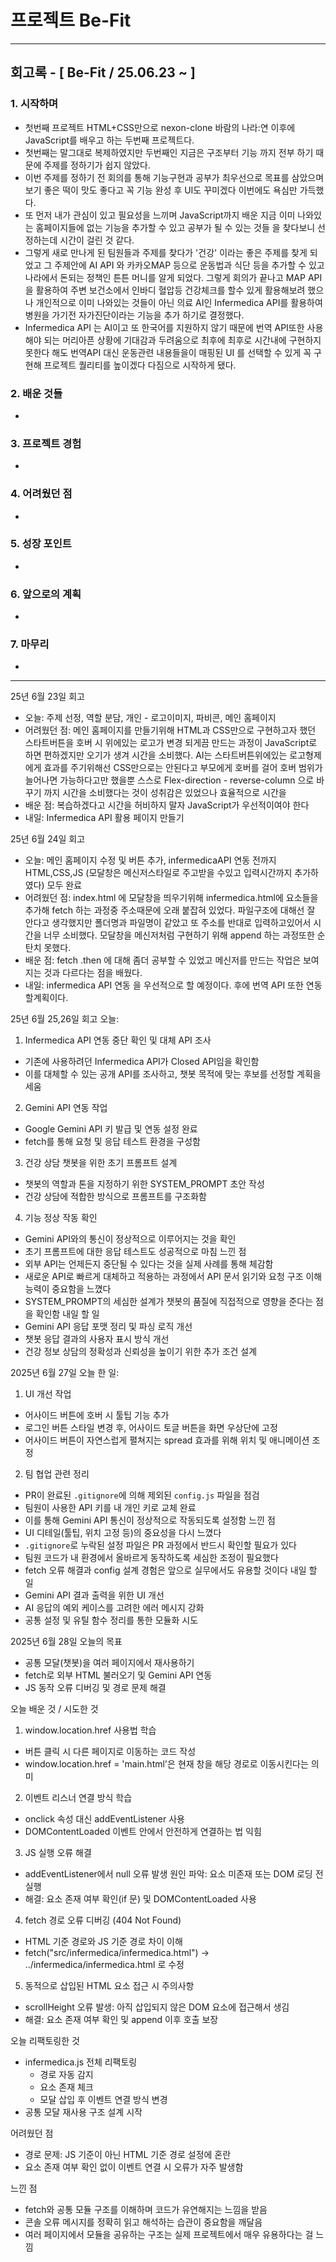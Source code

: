 # 프로젝트 Be-Fit 

---

##  회고록 - [ Be-Fit / 25.06.23 ~ ]

### 1. 시작하며
- 첫번째 프로젝트 HTML+CSS만으로 nexon-clone 바람의 나라:연 이후에 JavaScript를 배우고 하는 두번째 프로젝트다.
- 첫번째는 말그대로 복제하였지만 두번째인 지금은 구조부터 기능 까지 전부 하기 때문에 주제를 정하기가 쉽지 않았다.
- 이번 주제를 정하기 전 회의를 통해 기능구현과 공부가 최우선으로 목표를 삼았으며 보기 좋은 떡이 맛도 좋다고 꼭 기능 완성 후 UI도 꾸미겠다 이번에도 욕심만 가득했다.
- 또 먼저 내가 관심이 있고 필요성을 느끼며 JavaScript까지 배운 지금 이미 나와있는 홈페이지들에 없는 기능을 추가할 수 있고 공부가 될 수 있는 것들 을 찾다보니 선정하는데 시간이 걸린 것 같다.
- 그렇게 새로 만나게 된 팀원들과 주제를 찾다가 '건강' 이라는 좋은 주제를 찾게 되었고 그 주제안에 AI API 와 카카오MAP 등으로 운동법과 식단 등을 추가할 수 있고 나라에서 돈되는 정책인 튼튼 머니를 알게 되었다. 그렇게 회의가 끝나고 MAP API을 활용하여 주변 보건소에서 인바디 혈압등 건강체크를 할수 있게 활용해보려 했으나 개인적으로 이미 나와있는 것들이 아닌 의료 AI인 Infermedica API를 활용하여 병원을 가기전 자가진단이라는 기능을 추가 하기로 결정했다.
- Infermedica API 는 AI이고 또 한국어를 지원하지 않기 때문에 번역 API또한 사용해야 되는 머리아픈 상황에 기대감과 두려움으로 최후에 최후로 시간내에 구현하지 못한다 해도 번역API 대신 운동관련 내용들을이 매핑된 UI 를 선택할 수 있게 꼭 구현해 프로젝트 퀄리티를 높이겠다 다짐으로 시작하게 됐다.

### 2. 배운 것들
-

### 3. 프로젝트 경험
-

### 4. 어려웠던 점
-

### 5. 성장 포인트
-

### 6. 앞으로의 계획
-

### 7. 마무리
-


---


25년 6월 23일 회고
- 오늘: 주제 선정, 역할 분담, 개인 - 로고이미지, 파비콘, 메인 홈페이지
- 어려웠던 점: 메인 홈페이지를 만들기위해 HTML과 CSS만으로 구현하고자 했던 스타트버튼을 호버 시 위에있는 로고가 변경 되게끔 만드는 과정이 JavaScript로 하면 편하겠지만 오기가 생겨 시간을 소비했다. AI는 스타트버튼위에있는 로고형제에게 효과를 주기위해선 CSS만으로는 안된다고 부모에게 호버를 걸어 호버 범위가 늘어나면 가능하다고만 했을뿐 스스로 Flex-direction - reverse-column 으로 바꾸기 까지 시간을 소비했다는 것이 성취감은 있었으나 효율적으로 시간을 
- 배운 점: 복습하겠다고 시간을 허비하지 말자 JavaScript가 우선적이여야 한다
- 내일: Infermedica API 활용 페이지 만들기

25년 6월 24일 회고
- 오늘: 메인 홈페이지 수정 및 버튼 추가, infermedicaAPI 연동 전까지 HTML,CSS,JS (모달창은 메신저스타일로 주고받을 수있고 입력시간까지 추가하였다) 모두 완료
- 어려웠던 점: index.html 에 모달창을 띄우기위해 infermedica.html에 요소들을 추가해 fetch 하는 과정중 주소때문에 오래 붙잡혀 있었다. 파일구조에 대해선 잘 안다고 생각했지만 폴더명과 파일명이 같았고 또 주소를 반대로 입력하고있어서 시간을 너무 소비했다. 모달창을 메신저처럼 구현하기 위해 append 하는 과정또한 순탄치 못했다.
- 배운 점: fetch .then 에 대해 좀더 공부할 수 있었고 메신저를 만드는 작업은 보여지는 것과 다르다는 점을 배웠다.
- 내일: infermedica API 연동 을 우선적으로 할 예정이다. 후에 번역 API 또한 연동할계획이다. 


25년 6월 25,26일 회고
오늘:
1. Infermedica API 연동 중단 확인 및 대체 API 조사
- 기존에 사용하려던 Infermedica API가 Closed API임을 확인함
- 이를 대체할 수 있는 공개 API를 조사하고, 챗봇 목적에 맞는 후보를 선정할 계획을 세움
2. Gemini API 연동 작업
- Google Gemini API 키 발급 및 연동 설정 완료
- fetch를 통해 요청 및 응답 테스트 환경을 구성함
3. 건강 상담 챗봇을 위한 초기 프롬프트 설계
- 챗봇의 역할과 톤을 지정하기 위한 SYSTEM_PROMPT 초안 작성
- 건강 상담에 적합한 방식으로 프롬프트를 구조화함
4. 기능 정상 작동 확인
- Gemini API와의 통신이 정상적으로 이루어지는 것을 확인
- 초기 프롬프트에 대한 응답 테스트도 성공적으로 마침
느낀 점
- 외부 API는 언제든지 중단될 수 있다는 것을 실제 사례를 통해 체감함
- 새로운 API로 빠르게 대체하고 적용하는 과정에서 API 문서 읽기와 요청 구조 이해 능력이 중요함을 느꼈다
- SYSTEM_PROMPT의 세심한 설계가 챗봇의 품질에 직접적으로 영향을 준다는 점을 확인함
내일 할 일
- Gemini API 응답 포맷 정리 및 파싱 로직 개선
- 챗봇 응답 결과의 사용자 표시 방식 개선
- 건강 정보 상담의 정확성과 신뢰성을 높이기 위한 추가 조건 설계

2025년 6월 27일
오늘 한 일:
1. UI 개선 작업
- 어사이드 버튼에 호버 시 툴팁 기능 추가
- 로그인 버튼 스타일 변경 후, 어사이드 토글 버튼을 화면 우상단에 고정
- 어사이드 버튼이 자연스럽게 펼쳐지는 spread 효과를 위해 위치 및 애니메이션 조정
2. 팀 협업 관련 정리
- PR이 완료된 `.gitignore`에 의해 제외된 `config.js` 파일을 점검
- 팀원이 사용한 API 키를 내 개인 키로 교체 완료
- 이를 통해 Gemini API 통신이 정상적으로 작동되도록 설정함
느낀 점
- UI 디테일(툴팁, 위치 고정 등)의 중요성을 다시 느꼈다
- `.gitignore`로 누락된 설정 파일은 PR 과정에서 반드시 확인할 필요가 있다
- 팀원 코드가 내 환경에서 올바르게 동작하도록 세심한 조정이 필요했다
- fetch 오류 해결과 config 설계 경험은 앞으로 실무에서도 유용할 것이다
내일 할 일
- Gemini API 결과 출력을 위한 UI 개선
- AI 응답의 예외 케이스를 고려한 에러 메시지 강화
- 공통 설정 및 유틸 함수 정리를 통한 모듈화 시도


2025년 6월 28일
오늘의 목표
- 공통 모달(챗봇)을 여러 페이지에서 재사용하기
- fetch로 외부 HTML 불러오기 및 Gemini API 연동
- JS 동작 오류 디버깅 및 경로 문제 해결

오늘 배운 것 / 시도한 것
1. window.location.href 사용법 학습
- 버튼 클릭 시 다른 페이지로 이동하는 코드 작성
- window.location.href = 'main.html'은 현재 창을 해당 경로로 이동시킨다는 의미
2. 이벤트 리스너 연결 방식 학습
- onclick 속성 대신 addEventListener 사용
- DOMContentLoaded 이벤트 안에서 안전하게 연결하는 법 익힘
3. JS 실행 오류 해결
- addEventListener에서 null 오류 발생 원인 파악: 요소 미존재 또는 DOM 로딩 전 실행
- 해결: 요소 존재 여부 확인(if 문) 및 DOMContentLoaded 사용
4. fetch 경로 오류 디버깅 (404 Not Found)
- HTML 기준 경로와 JS 기준 경로 차이 이해
- fetch("src/infermedica/infermedica.html") → ../infermedica/infermedica.html 로 수정
5. 동적으로 삽입된 HTML 요소 접근 시 주의사항
- scrollHeight 오류 발생: 아직 삽입되지 않은 DOM 요소에 접근해서 생김
- 해결: 요소 존재 여부 확인 및 append 이후 호출 보장

오늘 리팩토링한 것
- infermedica.js 전체 리팩토링
  - 경로 자동 감지
  - 요소 존재 체크
  - 모달 삽입 후 이벤트 연결 방식 변경
- 공통 모달 재사용 구조 설계 시작

어려웠던 점
- 경로 문제: JS 기준이 아닌 HTML 기준 경로 설정에 혼란
- 요소 존재 여부 확인 없이 이벤트 연결 시 오류가 자주 발생함

느낀 점
- fetch와 공통 모듈 구조를 이해하며 코드가 유연해지는 느낌을 받음
- 콘솔 오류 메시지를 정확히 읽고 해석하는 습관이 중요함을 깨달음
- 여러 페이지에서 모듈을 공유하는 구조는 실제 프로젝트에서 매우 유용하다는 걸 느낌

